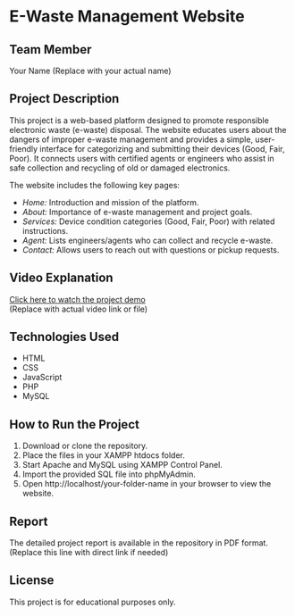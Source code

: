 
# E-Waste Management Website

## Team Member
Your Name (Replace with your actual name)

## Project Description
This project is a web-based platform designed to promote responsible electronic waste (e-waste) disposal. The website educates users about the dangers of improper e-waste management and provides a simple, user-friendly interface for categorizing and submitting their devices (Good, Fair, Poor). It connects users with certified agents or engineers who assist in safe collection and recycling of old or damaged electronics.

The website includes the following key pages:
- *Home:* Introduction and mission of the platform.
- *About:* Importance of e-waste management and project goals.
- *Services:* Device condition categories (Good, Fair, Poor) with related instructions.
- *Agent:* Lists engineers/agents who can collect and recycle e-waste.
- *Contact:* Allows users to reach out with questions or pickup requests.

## Video Explanation
[Click here to watch the project demo](https://github.com/DeepikaRani01/Deepika_Rani_BCA-A-_E-waste-management-website/raw/refs/heads/main/y1_2024_25_G216.mp4)  
(Replace with actual video link or file)

## Technologies Used
- HTML
- CSS
- JavaScript
- PHP
- MySQL

## How to Run the Project
1. Download or clone the repository.
2. Place the files in your XAMPP htdocs folder.
3. Start Apache and MySQL using XAMPP Control Panel.
4. Import the provided SQL file into phpMyAdmin.
5. Open http://localhost/your-folder-name in your browser to view the website.

## Report
The detailed project report is available in the repository in PDF format.  
(Replace this line with direct link if needed)

## License
This project is for educational purposes only.
